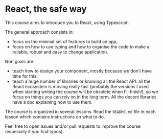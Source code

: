 # React, the safe way

This course aims to introduce you to React, using Typescript.

The general approach consists in:

- focus on the minimal set of features to build an app,
- focus on how to use typing and how to organise the code to make
  a reliable, robust and easy to change application.

Non goals are:

- teach how to design your component, mostly because we don't have time for this!
- teach a huge number of libraries or knowing all the React API: all the React
  ecosystem is moving really fast (probably the versions I used when starting
  writing the course will be obsolete when I'll finish!), so we focus on things
  you can rely on in the long term. All the decent libraries have a doc
  explaining how to use them.

The course is organized in several lessons. Read the `README.md` file
in each lesson which contains instructions on what to do.

Feel free to open issues and/or pull requests to improve the course (especially
if you find typos).
